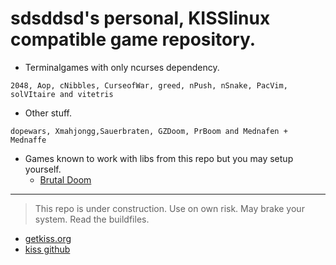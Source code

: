 # sdsddsd's personal, KISSlinux compatible game repository.

- Terminalgames with only ncurses dependency.
```
2048, Aop, cNibbles, CurseofWar, greed, nPush, nSnake, PacVim, solVItaire and vitetris
```

- Other stuff.
```
dopewars, Xmahjongg,Sauerbraten, GZDoom, PrBoom and Mednafen + Mednaffe
```

- Games known to work with libs from this repo but you may setup yourself.
   - [Brutal Doom](https://www.moddb.com/mods/brutal-doom)
---

> This repo is under construction. Use on own risk. May brake your system. Read the buildfiles.


* [getkiss.org](https://getkiss.org/)
* [kiss github](https://github.com/kisslinux)
